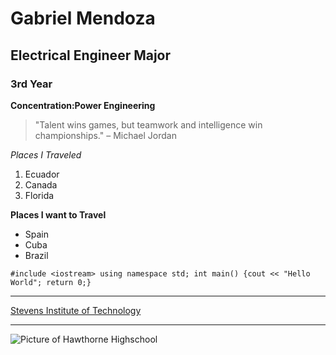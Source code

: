 # Gabriel Mendoza 
## Electrical Engineer Major  
### 3rd Year 
**Concentration:Power Engineering**


> "Talent wins games, but teamwork and intelligence win championships." – Michael Jordan

*Places I Traveled*
1. Ecuador
2. Canada
3. Florida
   
**Places I want to Travel**

- Spain
- Cuba
- Brazil 

` #include <iostream>
using namespace std;
int main()
{cout << "Hello World";
return 0;} `

---

[Stevens Institute of Technology](https://www.stevens.edu/)

---
![Picture of Hawthorne Highschool]([[[https://s3.ap-south-1.amazonaws.com/leverageedu/school-logo/us/2020-01-31_31_Stevens-Apparel-Color-R.png](https://th.bing.com/th/id/OIP.zrVVK6Hyx4I1tS7nB1KpogHaFj?rs=1&pid=ImgDetMain)https://th.bing.com/th/id/OIP.zrVVK6Hyx4I1tS7nB1KpogHaFj?rs=1&pid=ImgDetMain](https://th.bing.com/th/id/OIP.UwWhJ3dBs5-9IRLhrzGMwwHaDx?w=328&h=178&c=7&r=0&o=5&dpr=1.3&pid=1.7)https://th.bing.com/th/id/OIP.UwWhJ3dBs5-9IRLhrzGMwwHaDx?w=328&h=178&c=7&r=0&o=5&dpr=1.3&pid=1.7](https://th.bing.com/th/id/OIP.Ce2m8qM-qT6o1vVpH-0OrAHaEo?rs=1&pid=ImgDetMain)https://th.bing.com/th/id/OIP.Ce2m8qM-qT6o1vVpH-0OrAHaEo?rs=1&pid=ImgDetMain)
